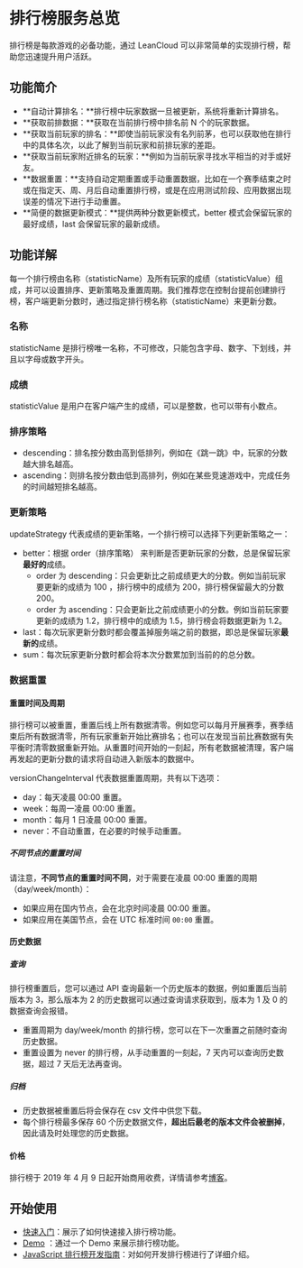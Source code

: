 # 排行榜服务总览

排行榜是每款游戏的必备功能，通过 LeanCloud 可以非常简单的实现排行榜，帮助您迅速提升用户活跃。


## 功能简介
* **自动计算排名：**排行榜中玩家数据一旦被更新，系统将重新计算排名。
* **获取前排数据：**获取在当前排行榜中排名前 N 个的玩家数据。
* **获取当前玩家的排名：**即使当前玩家没有名列前茅，也可以获取他在排行中的具体名次，以此了解到当前玩家和前排玩家的差距。
* **获取当前玩家附近排名的玩家：**例如为当前玩家寻找水平相当的对手或好友。
* **数据重置：**支持自动定期重置或手动重置数据，比如在一个赛季结束之时或在指定天、周、月后自动重置排行榜，或是在应用测试阶段、应用数据出现误差的情况下进行手动重置。
* **简便的数据更新模式：**提供两种分数更新模式，better 模式会保留玩家的最好成绩，last 会保留玩家的最新成绩。

## 功能详解

每一个排行榜由名称（statisticName）及所有玩家的成绩（statisticValue）组成，并可以设置排序、更新策略及重置周期。我们推荐您在控制台提前创建排行榜，客户端更新分数时，通过指定排行榜名称（statisticName）来更新分数。

### 名称
statisticName 是排行榜唯一名称，不可修改，只能包含字母、数字、下划线，并且以字母或数字开头。

### 成绩
statisticValue 是用户在客户端产生的成绩，可以是整数，也可以带有小数点。

### 排序策略
* descending：排名按分数由高到低排列，例如在《跳一跳》中，玩家的分数越大排名越高。
* ascending：则排名按分数由低到高排列，例如在某些竞速游戏中，完成任务的时间越短排名越高。

### 更新策略
updateStrategy 代表成绩的更新策略，一个排行榜可以选择下列更新策略之一：

* better：根据 order（排序策略） 来判断是否更新玩家的分数，总是保留玩家**最好的**成绩。
  * order 为 descending：只会更新比之前成绩更大的分数。例如当前玩家要更新的成绩为 100 ，排行榜中的成绩为 200，排行榜保留最大的分数 200。
  * order 为 ascending：只会更新比之前成绩更小的分数。例如当前玩家要更新的成绩为 1.2，排行榜中的成绩为 1.5，排行榜会将数据更新为 1.2。
* last：每次玩家更新分数时都会覆盖掉服务端之前的数据，即总是保留玩家**最新的**成绩。
* sum：每次玩家更新分数时都会将本次分数累加到当前的的总分数。

### 数据重置
#### 重置时间及周期
排行榜可以被重置，重置后线上所有数据清零。例如您可以每月开展赛季，赛季结束后所有数据清零，所有玩家重新开始比赛排名；也可以在发现当前比赛数据有失平衡时清零数据重新开始。从重置时间开始的一刻起，所有老数据被清理，客户端再发起的更新分数的请求将自动进入新版本的数据中。

versionChangeInterval 代表数据重置周期，共有以下选项：
* day：每天凌晨 00:00 重置。
* week：每周一凌晨 00:00 重置。
* month：每月 1 日凌晨 00:00 重置。
* never：不自动重置，在必要的时候手动重置。

##### 不同节点的重置时间
请注意，**不同节点的重置时间不同**，对于需要在凌晨 00:00 重置的周期（day/week/month）：

* 如果应用在国内节点，会在北京时间凌晨 00:00 重置。
* 如果应用在美国节点，会在 UTC 标准时间 `00:00` 重置。


#### 历史数据

##### 查询
排行榜重置后，您可以通过 API 查询最新一个历史版本的数据，例如重置后当前版本为 3，那么版本为 2 的历史数据可以通过查询请求获取到，版本为 1 及 0 的数据查询会报错。

* 重置周期为 day/week/month 的排行榜，您可以在下一次重置之前随时查询历史数据。
* 重置设置为 never 的排行榜，从手动重置的一刻起，7 天内可以查询历史数据，超过 7 天后无法再查询。

##### 归档
* 历史数据被重置后将会保存在 csv 文件中供您下载。
* 每个排行榜最多保存 60 个历史数据文件，**超出后最老的版本文件会被删掉**，因此请及时处理您的历史数据。

#### 价格
排行榜于 2019 年 4 月 9 日起开始商用收费，详情请参考[博客](https://blog.leancloud.cn/6646/)。


## 开始使用
* [快速入门](leaderboard-quick-start.html)：展示了如何快速接入排行榜功能。
* [Demo](https://leancloud.github.io/javascript-sdk/demo/leaderboard/) ：通过一个 Demo 来展示排行榜功能。
* [JavaScript 排行榜开发指南](leaderboard-guide-js.html)：对如何开发排行榜进行了详细介绍。
